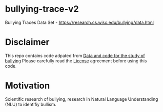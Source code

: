 # bullying-trace-v2
Bullying Traces Data Set - https://research.cs.wisc.edu/bullying/data.html
# Disclaimer
This repo contains code adpated from [Data and code for the study of bullying](https://research.cs.wisc.edu/bullying/data.html)
Please carefully read the [License](https://research.cs.wisc.edu/bullying/agreement.txt) agreement before using this code.
# Motivation
Scientific research of bullying, research in Natural Language Understanding (NLU) to identifiy bullism.
